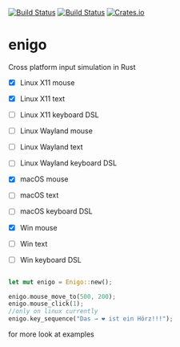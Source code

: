 [![Build Status](https://travis-ci.org/pythoneer/enigo.svg?branch=master)](https://travis-ci.org/pythoneer/enigo)
[![Build Status](https://ci.appveyor.com/api/projects/status/github/pythoneer/enigo)](https://ci.appveyor.com/api/projects/status/github/pythoneer/enigo)
[![Crates.io](https://img.shields.io/crates/v/enigo.svg)](https://crates.io/crates/enigo)


# enigo
Cross platform input simulation in Rust

- [x] Linux X11 mouse
- [x] Linux X11 text
- [ ] Linux X11 keyboard DSL
- [ ] Linux Wayland mouse
- [ ] Linux Wayland text
- [ ] Linux Wayland keyboard DSL
- [x] macOS mouse
- [ ] macOS text
- [ ] macOS keyboard DSL
- [x] Win mouse
- [ ] Win text
- [ ] Win keyboard DSL


```Rust

let mut enigo = Enigo::new();

enigo.mouse_move_to(500, 200);
enigo.mouse_click(1);
//only on linux currently
enigo.key_sequence("Das → ❤ ist ein Hörz!!!");

```

for more look at examples
